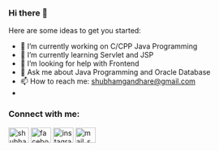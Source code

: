 ### Hi there 👋



Here are some ideas to get you started:

- 🔭 I’m currently working on C/CPP Java Programming
- 🌱 I’m currently learning Servlet and JSP
- 🤔 I’m looking for help with Frontend
- 💬 Ask me about Java Programming and Oracle Database
- 📫 How to reach me: shubhamgandhare@gmail.com
- 

<h3 align="left">Connect with me:</h3>
<p align="left">

<a href="linkedin.com/in/shubham-gandhare-4135b220a" target="blank"><img align="center" src="https://img.icons8.com/nolan/100/linkedin.png" alt="shubham_linkedin" height="30" width="40" /></a>
<a href="https://www.facebook.com/shubhamgandhare.shubhamgandhare" target="blank"><img align="center" src="https://img.icons8.com/nolan/80/facebook-new.png" alt="facebook_shubham" height="30" width="40" /></a>
<a href="https://www.instagram.com/official_shubham_008/" target="blank"><img align="center" src="https://img.icons8.com/office/80/000000/instagram-new.png" alt="instagram_shubham" height="30" width="40" /></a>
<a href="mailto:shubhamgandhare779@gmail.com" target="blank"><img align="center" src="https://img.icons8.com/color/80/000000/gmail-new.png" alt="mail_shubham" height="30" width="40" /></a>

</p>


